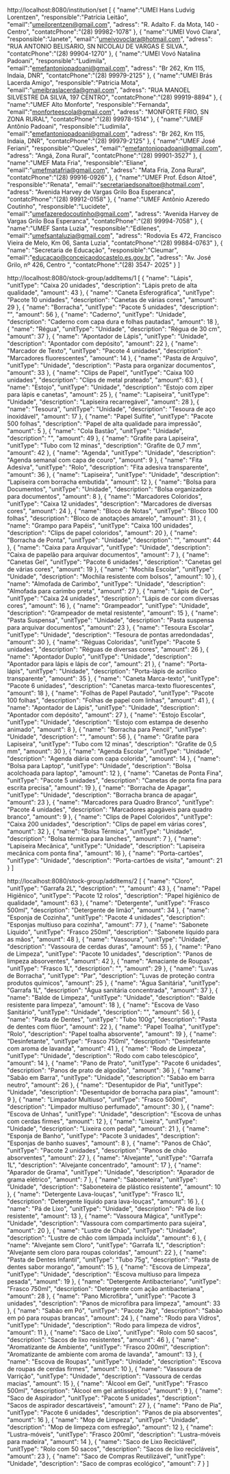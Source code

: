 http://localhost:8080/institution/set
[
    {
        "name":"UMEI Hans Ludvig Lorentzen",
        "responsible":"Patrícia Leitão",
        "email":"umeilorentzen@gmail.com",
        "adress": "R. Adalto F. da Mota, 140 - Centro",
        "contatcPhone":"(28) 99982-1078"
    },
    {
        "name":"UMEI Vovó Clara",
        "responsible":"Janete",
        "email":"umeivovoclara@hotmail.com",
        "adress": "RUA ANTONIO BELISARIO, SN NICOLAU DE VARGAS E SILVA.",
        "contatcPhone":"(28) 99904-1270"
    },
    {
        "name":"UMEI Vovó Natalina Padoani",
        "responsible":"Ludimila",
        "email":"emefantoniopadoani@gmail.com",
        "adress": "Br 262, Km 115, Indaia, DNR",
        "contatcPhone":"(28) 99979-2125"
    },
    {
        "name":"UMEI Brás Lacerda Amigo",
        "responsible":"Patricia Mota",
        "email":"umeibraslacerda@gmail.com",
        "adress": "RUA MANOEL SILVESTRE DA SILVA, 197 CENTRO",
        "contatcPhone":"(28) 99919-8894"
    },
    {
        "name":"UMEF Alto Monforte",
        "responsible":"Fernanda",
        "email":"monforteescola@gmail.com",
        "adress": "MONFORTE FRIO, SN ZONA RURAL",
        "contatcPhone":"(28) 99978-1514"
    },
    {
        "name":"UMEF Antônio Padoani",
        "responsible":"Ludimila",
        "email":"emefantoniopadoani@gmail.com",
        "adress": "Br 262, Km 115, Indaia, DNR",
        "contatcPhone":"(28) 99979-2125"
    },
    {
        "name":"UMEF José Feriani",
        "responsible":"Queles",
        "email":"emefantoniopadoani@gmail.com",
        "adress": "Angá, Zona Rural",
        "contatcPhone":"(28) 99901-3527"
    },
    {
        "name":"UMEF Mata Fria",
        "responsible":"Eliane",
        "email":"umefmatafria@gmail.com",
        "adress": "Mata Fria, Zona Rural",
        "contatcPhone":"(28) 99916-0926"
    },
    {
        "name":"UMEF Prof. Édson Altoé",
        "responsible":"Renata",
        "email":"secretariaedsonaltoe@hotmail.com",
        "adress": "Avenida Harvey de Vargas Grilo Boa Esperanca",
        "contatcPhone":"(28) 99912-0158"
    },
    {
        "name":"UMEF Antônio Azeredo Coutinho",
        "responsible":"Lucidete",
        "email":"umefazeredocoutinho@gmail.com",
        "adress": "Avenida Harvey de Vargas Grilo Boa Esperanca",
        "contatcPhone":"(28) 99994-7058"
    },
    {
        "name":"UMEF Santa Luzia",
        "responsible":"Edilenes",
        "email":"umefsantaluzia@gmail.com",
        "adress": "Rodovia Es 472, Francisco Vieira de Melo, Km 06, Santa Luzia",
        "contatcPhone":"(28) 99884-0763"
    },
    {
        "name": "Secretaria de Educação",
        "responsible":"Cleumar",
        "email":"educacao@conceicaodocastelo.es.gov.br",
        "adress": "Av. José Grilo, nº 426, Centro ",
        "contatcPhone":"(28) 3547- 2025"
    }
]

http://localhost:8080/stock-group/addItems/1
[
  {
    "name": "Lápis",
    "unitType": "Caixa 20 unidades",
    "description": "Lápis preto de alta qualidade",
    "amount": 43
  },
  {
    "name": "Caneta Esferográfica",
    "unitType": "Pacote 10 unidades",
    "description": "Canetas de várias cores",
    "amount": 29
  },
  {
    "name": "Borracha",
    "unitType": "Pacote 5 unidades",
    "description": "",
    "amount": 56
  },
  {
    "name": "Caderno",
    "unitType": "Unidade",
    "description": "Caderno com capa dura e folhas pautadas",
    "amount": 18
  },
  {
    "name": "Régua",
    "unitType": "Unidade",
    "description": "Régua de 30 cm",
    "amount": 37
  },
  {
    "name": "Apontador de Lápis",
    "unitType": "Unidade",
    "description": "Apontador com depósito",
    "amount": 22
  },
  {
    "name": "Marcador de Texto",
    "unitType": "Pacote 4 unidades",
    "description": "Marcadores fluorescentes",
    "amount": 14
  },
  {
    "name": "Pasta de Arquivo",
    "unitType": "Unidade",
    "description": "Pasta para organizar documentos",
    "amount": 33
  },
  {
    "name": "Clips de Papel",
    "unitType": "Caixa 100 unidades",
    "description": "Clips de metal prateado",
    "amount": 63
  },
  {
    "name": "Estojo",
    "unitType": "Unidade",
    "description": "Estojo com zíper para lápis e canetas",
    "amount": 25
  },
  {
    "name": "Lapiseira",
    "unitType": "Unidade",
    "description": "Lapiseira recarregável",
    "amount": 28
  },
  {
    "name": "Tesoura",
    "unitType": "Unidade",
    "description": "Tesoura de aço inoxidável",
    "amount": 17
  },
  {
    "name": "Papel Sulfite",
    "unitType": "Pacote 500 folhas",
    "description": "Papel de alta qualidade para impressão",
    "amount": 5
  },
  {
    "name": "Cola Bastão",
    "unitType": "Unidade",
    "description": "",
    "amount": 49
  },
  {
    "name": "Grafite para Lapiseira",
    "unitType": "Tubo com 12 minas",
    "description": "Grafite de 0,7 mm",
    "amount": 42
  },
  {
    "name": "Agenda",
    "unitType": "Unidade",
    "description": "Agenda semanal com capa de couro",
    "amount": 9
  },
  {
    "name": "Fita Adesiva",
    "unitType": "Rolo",
    "description": "Fita adesiva transparente",
    "amount": 36
  },
  {
    "name": "Lapiseira",
    "unitType": "Unidade",
    "description": "Lapiseira com borracha embutida",
    "amount": 12
  },
  {
    "name": "Bolsa para Documentos",
    "unitType": "Unidade",
    "description": "Bolsa organizadora para documentos",
    "amount": 8
  },
  {
    "name": "Marcadores Coloridos",
    "unitType": "Caixa 12 unidades",
    "description": "Marcadores de diversas cores",
    "amount": 24
  },
  {
    "name": "Bloco de Notas",
    "unitType": "Bloco 100 folhas",
    "description": "Bloco de anotações amarelo",
    "amount": 31
  },
  {
    "name": "Grampo para Papéis",
    "unitType": "Caixa 100 unidades",
    "description": "Clips de papel coloridos",
    "amount": 20
  },
  {
    "name": "Borracha de Ponta",
    "unitType": "Unidade",
    "description": "",
    "amount": 44
  },
  {
    "name": "Caixa para Arquivar",
    "unitType": "Unidade",
    "description": "Caixa de papelão para arquivar documentos",
    "amount": 7
  },
  {
    "name": "Canetas Gel",
    "unitType": "Pacote 6 unidades",
    "description": "Canetas gel de várias cores",
    "amount": 19
  },
  {
    "name": "Mochila Escolar",
    "unitType": "Unidade",
    "description": "Mochila resistente com bolsos",
    "amount": 10
  },
  {
    "name": "Almofada de Carimbo",
    "unitType": "Unidade",
    "description": "Almofada para carimbo preta",
    "amount": 27
  },
  {
    "name": "Lápis de Cor",
    "unitType": "Caixa 24 unidades",
    "description": "Lápis de cor com diversas cores",
    "amount": 16
  },
  {
    "name": "Grampeador",
    "unitType": "Unidade",
    "description": "Grampeador de metal resistente",
    "amount": 15
  },
  {
    "name": "Pasta Suspensa",
    "unitType": "Unidade",
    "description": "Pasta suspensa para arquivar documentos",
    "amount": 23
  },
  {
    "name": "Tesoura Escolar",
    "unitType": "Unidade",
    "description": "Tesoura de pontas arredondadas",
    "amount": 30
  },
  {
    "name": "Réguas Coloridas",
    "unitType": "Pacote 5 unidades",
    "description": "Réguas de diversas cores",
    "amount": 26
  },
  {
    "name": "Apontador Duplo",
    "unitType": "Unidade",
    "description": "Apontador para lápis e lápis de cor",
    "amount": 21
  },
    {
    "name": "Porta-lápis",
    "unitType": "Unidade",
    "description": "Porta-lápis de acrílico transparente",
    "amount": 35
  },
  {
    "name": "Caneta Marca-texto",
    "unitType": "Pacote 6 unidades",
    "description": "Canetas marca-texto fluorescentes",
    "amount": 18
  },
  {
    "name": "Folhas de Papel Pautado",
    "unitType": "Pacote 100 folhas",
    "description": "Folhas de papel com linhas",
    "amount": 41
  },
  {
    "name": "Apontador de Lápis",
    "unitType": "Unidade",
    "description": "Apontador com depósito",
    "amount": 27
  },
  {
    "name": "Estojo Escolar",
    "unitType": "Unidade",
    "description": "Estojo com estampa de desenho animado",
    "amount": 8
  },
  {
    "name": "Borracha para Pencil",
    "unitType": "Unidade",
    "description": "",
    "amount": 56
  },
  {
    "name": "Grafite para Lapiseira",
    "unitType": "Tubo com 12 minas",
    "description": "Grafite de 0,5 mm",
    "amount": 30
  },
  {
    "name": "Agenda Escolar",
    "unitType": "Unidade",
    "description": "Agenda diária com capa colorida",
    "amount": 14
  },
  {
    "name": "Bolsa para Laptop",
    "unitType": "Unidade",
    "description": "Bolsa acolchoada para laptop",
    "amount": 12
  },
  {
    "name": "Canetas de Ponta Fina",
    "unitType": "Pacote 5 unidades",
    "description": "Canetas de ponta fina para escrita precisa",
    "amount": 19
  },
  {
    "name": "Borracha de Apagar",
    "unitType": "Unidade",
    "description": "Borracha branca de apagar",
    "amount": 23
  },
  {
    "name": "Marcadores para Quadro Branco",
    "unitType": "Pacote 4 unidades",
    "description": "Marcadores apagáveis para quadro branco",
    "amount": 9
  },
  {
    "name": "Clips de Papel Coloridos",
    "unitType": "Caixa 200 unidades",
    "description": "Clips de papel em várias cores",
    "amount": 32
  },
  {
    "name": "Bolsa Térmica",
    "unitType": "Unidade",
    "description": "Bolsa térmica para lanches",
    "amount": 7
  },
  {
    "name": "Lapiseira Mecânica",
    "unitType": "Unidade",
    "description": "Lapiseira mecânica com ponta fina",
    "amount": 16
  },
  {
    "name": "Porta-cartões",
    "unitType": "Unidade",
    "description": "Porta-cartões de visita",
    "amount": 21
  }
]


http://localhost:8080/stock-group/addItems/2
[
  {
    "name": "Cloro",
    "unitType": "Garrafa 2L",
    "description": "",
    "amount": 43
  },
  {
    "name": "Papel Higiênico",
    "unitType": "Pacote 12 rolos",
    "description": "Papel higiênico de qualidade",
    "amount": 63
  },
  {
    "name": "Detergente",
    "unitType": "Frasco 500ml",
    "description": "Detergente de limão",
    "amount": 34
  },
  {
    "name": "Esponja de Cozinha",
    "unitType": "Pacote 4 unidades",
    "description": "Esponjas multiuso para cozinha",
    "amount": 77
  },
  {
    "name": "Sabonete Líquido",
    "unitType": "Frasco 250ml",
    "description": "Sabonete líquido para as mãos",
    "amount": 48
  },
  {
    "name": "Vassoura",
    "unitType": "Unidade",
    "description": "Vassoura de cerdas duras",
    "amount": 55
  },
  {
    "name": "Pano de Limpeza",
    "unitType": "Pacote 10 unidades",
    "description": "Panos de limpeza absorventes",
    "amount": 42
  },
  {
    "name": "Amaciante de Roupas",
    "unitType": "Frasco 1L",
    "description": "",
    "amount": 29
  },
  {
    "name": "Luvas de Borracha",
    "unitType": "Par",
    "description": "Luvas de proteção contra produtos químicos",
    "amount": 25
  },
  {
    "name": "Água Sanitária",
    "unitType": "Garrafa 1L",
    "description": "Água sanitária concentrada",
    "amount": 37
  },
  {
    "name": "Balde de Limpeza",
    "unitType": "Unidade",
    "description": "Balde resistente para limpeza",
    "amount": 18
  },
  {
    "name": "Escova de Vaso Sanitário",
    "unitType": "Unidade",
    "description": "",
    "amount": 56
  },
  {
    "name": "Pasta de Dentes",
    "unitType": "Tubo 100g",
    "description": "Pasta de dentes com flúor",
    "amount": 22
  },
  {
    "name": "Papel Toalha",
    "unitType": "Rolo",
    "description": "Papel toalha absorvente",
    "amount": 19
  },
  {
    "name": "Desinfetante",
    "unitType": "Frasco 750ml",
    "description": "Desinfetante com aroma de lavanda",
    "amount": 41
  },
  {
    "name": "Rodo de Limpeza",
    "unitType": "Unidade",
    "description": "Rodo com cabo telescópico",
    "amount": 14
  },
  {
    "name": "Pano de Prato",
    "unitType": "Pacote 6 unidades",
    "description": "Panos de prato de algodão",
    "amount": 36
  },
  {
    "name": "Sabão em Barra",
    "unitType": "Unidade",
    "description": "Sabão em barra neutro",
    "amount": 26
  },
  {
    "name": "Desentupidor de Pia",
    "unitType": "Unidade",
    "description": "Desentupidor de borracha para pias",
    "amount": 9
  },
  {
    "name": "Limpador Multiuso",
    "unitType": "Frasco 500ml",
    "description": "Limpador multiuso perfumado",
    "amount": 30
  },
  {
    "name": "Escova de Unhas",
    "unitType": "Unidade",
    "description": "Escova de unhas com cerdas firmes",
    "amount": 12
  },
  {
    "name": "Lixeira",
    "unitType": "Unidade",
    "description": "Lixeira com pedal",
    "amount": 21
  },
  {
    "name": "Esponja de Banho",
    "unitType": "Pacote 3 unidades",
    "description": "Esponjas de banho suaves",
    "amount": 8
  },
  {
    "name": "Panos de Chão",
    "unitType": "Pacote 2 unidades",
    "description": "Panos de chão absorventes",
    "amount": 27
  },
  {
    "name": "Alvejante",
    "unitType": "Garrafa 1L",
    "description": "Alvejante concentrado",
    "amount": 17
  },
  {
    "name": "Aparador de Grama",
    "unitType": "Unidade",
    "description": "Aparador de grama elétrico",
    "amount": 7
  },
  {
    "name": "Saboneteira",
    "unitType": "Unidade",
    "description": "Saboneteira de plástico resistente",
    "amount": 10
  },
  {
    "name": "Detergente Lava-louças",
    "unitType": "Frasco 1L",
    "description": "Detergente líquido para lava-louças",
    "amount": 16
  },
  {
    "name": "Pá de Lixo",
    "unitType": "Unidade",
    "description": "Pá de lixo resistente",
    "amount": 13
  },
   {
    "name": "Vassoura Mágica",
    "unitType": "Unidade",
    "description": "Vassoura com compartimento para sujeira",
    "amount": 20
  },
  {
    "name": "Lustre de Chão",
    "unitType": "Unidade",
    "description": "Lustre de chão com lâmpada incluída",
    "amount": 6
  },
  {
    "name": "Alvejante sem Cloro",
    "unitType": "Garrafa 1L",
    "description": "Alvejante sem cloro para roupas coloridas",
    "amount": 22
  },
  {
    "name": "Pasta de Dentes Infantil",
    "unitType": "Tubo 75g",
    "description": "Pasta de dentes sabor morango",
    "amount": 15
  },
  {
    "name": "Escova de Limpeza",
    "unitType": "Unidade",
    "description": "Escova multiuso para limpeza pesada",
    "amount": 19
  },
  {
    "name": "Detergente Antibacteriano",
    "unitType": "Frasco 750ml",
    "description": "Detergente com ação antibacteriana",
    "amount": 28
  },
  {
    "name": "Pano Microfibra",
    "unitType": "Pacote 3 unidades",
    "description": "Panos de microfibra para limpeza",
    "amount": 33
  },
  {
    "name": "Sabão em Pó",
    "unitType": "Pacote 2kg",
    "description": "Sabão em pó para roupas brancas",
    "amount": 24
  },
  {
    "name": "Rodo para Vidros",
    "unitType": "Unidade",
    "description": "Rodo para limpeza de vidros",
    "amount": 11
  },
  {
    "name": "Saco de Lixo",
    "unitType": "Rolo com 50 sacos",
    "description": "Sacos de lixo resistentes",
    "amount": 46
  },
  {
    "name": "Aromatizante de Ambiente",
    "unitType": "Frasco 200ml",
    "description": "Aromatizante de ambiente com aroma de lavanda",
    "amount": 13
  },
  {
    "name": "Escova de Roupas",
    "unitType": "Unidade",
    "description": "Escova de roupas de cerdas firmes",
    "amount": 10
  },
  {
    "name": "Vassoura de Varrição",
    "unitType": "Unidade",
    "description": "Vassoura de cerdas macias",
    "amount": 15
  },
  {
    "name": "Álcool em Gel",
    "unitType": "Frasco 500ml",
    "description": "Álcool em gel antisséptico",
    "amount": 9
  },
  {
    "name": "Saco de Aspirador",
    "unitType": "Pacote 5 unidades",
    "description": "Sacos de aspirador descartáveis",
    "amount": 27
  },
  {
    "name": "Pano de Pia",
    "unitType": "Pacote 6 unidades",
    "description": "Panos de pia absorventes",
    "amount": 16
  },
  {
    "name": "Mop de Limpeza",
    "unitType": "Unidade",
    "description": "Mop de limpeza com esfregão",
    "amount": 12
  },
  {
    "name": "Lustra-móveis",
    "unitType": "Frasco 200ml",
    "description": "Lustra-móveis para madeira",
    "amount": 14
  },
  {
    "name": "Saco de Lixo Reciclável",
    "unitType": "Rolo com 50 sacos",
    "description": "Sacos de lixo recicláveis",
    "amount": 23
  },
  {
    "name": "Saco de Compras Reutilizável",
    "unitType": "Unidade",
    "description": "Saco de compras ecológico",
    "amount": 7
  }
]

